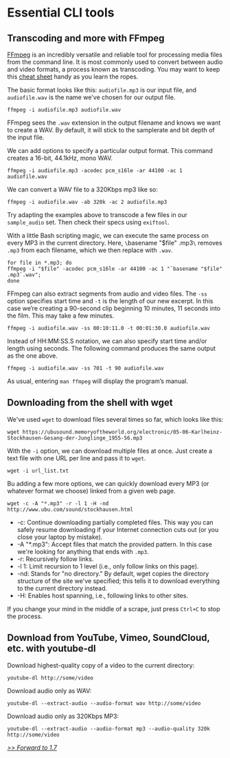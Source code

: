 
# Essential CLI tools

## Transcoding and more with FFmpeg

[FFmpeg](https://ffmpeg.org/) is an incredibly versatile and reliable tool for processing media files from the command line. It is most commonly used to convert between audio and video formats, a process known as transcoding. You may want to keep this [cheat sheet](https://www.cheatography.com/thetartankilt/cheat-sheets/ffmpeg/pdf_bw/) handy as you learn the ropes.

The basic format looks like this: `audiofile.mp3` is our input file, and `audiofile.wav` is the name we've chosen for our output file.

```
ffmpeg -i audiofile.mp3 audiofile.wav
```

FFmpeg sees the `.wav` extension in the output filename and knows we want to create a WAV. By default, it will stick to the samplerate and bit depth of the input file.

We can add options to specify a particular output format. This command creates a 16-bit, 44.1kHz, mono WAV.

```
ffmpeg -i audiofile.mp3 -acodec pcm_s16le -ar 44100 -ac 1 audiofile.wav
```

We can convert a WAV file to a 320Kbps mp3 like so:

```
ffmpeg -i audiofile.wav -ab 320k -ac 2 audiofile.mp3
```

Try adapting the examples above to transcode a few files in our `sample_audio` set. Then check their specs using `exiftool`.

With a little Bash scripting magic, we can execute the same process on every MP3 in the current directory. Here, `\`basename "$file" .mp3`\` removes `.mp3` from each filename, which we then replace with `.wav`.

```
for file in *.mp3; do
ffmpeg -i "$file" -acodec pcm_s16le -ar 44100 -ac 1 "`basename "$file" .mp3`.wav";
done
```


FFmpeg can also extract segments from audio and video files. The `-ss` option specifies start time and `-t` is the length of our new excerpt. In this case we’re creating a 90-second clip beginning 10 minutes, 11 seconds into the film.  This may take a few minutes.

    ffmpeg -i audiofile.wav -ss 00:10:11.0 -t 00:01:30.0 audiofile.wav

Instead of HH:MM:SS.S notation, we can also specify start time and/or length using seconds. The following command produces the same output as the one above.

```
ffmpeg -i audiofile.wav -ss 701 -t 90 audiofile.wav
```

As usual, entering `man ffmpeg` will display the program’s manual.


## Downloading from the shell with wget

We've used `wget` to download files several times so far, which looks like this:

```
wget https://ubusound.memoryoftheworld.org/electronic/05-06-Karlheinz-Stockhausen-Gesang-der-Junglinge_1955-56.mp3
```

With the `-i` option, we can download multiple files at once. Just create a text file with one URL per line and pass it to `wget`. 

```
wget -i url_list.txt
```

Bu adding a few more options, we can quickly download every MP3 (or whatever format we choose) linked from a given web page.

```
wget -c -A "*.mp3" -r -l 1 -H -nd http://www.ubu.com/sound/stockhausen.html
```

- -c: Continue downloading partially completed files. This way you can safely resume downloading if your Internet connection cuts out (or you close your laptop by mistake).
- -A "*.mp3": Accept files that match the provided pattern. In this case we're looking for anything that ends with `.mp3`.
- -r: Recursively follow links.
- -l 1: Limit recursion to 1 level (i.e., only follow links on this page).
- -nd: Stands for "no directory." By default, wget copies the directory structure of the site we've specified; this tells it to download everything to the current directory instead.
- -H: Enables host spanning, i.e., following links to other sites.

If you change your mind in the middle of a scrape, just press `Ctrl+C` to stop the process.


## Download from YouTube, Vimeo, SoundCloud, etc. with youtube-dl

Download highest-quality copy of a video to the current directory:

    youtube-dl http://some/video

Download audio only as WAV:

    youtube-dl --extract-audio --audio-format wav http://some/video

Download audio only as 320Kbps MP3:

    youtube-dl --extract-audio --audio-format mp3 --audio-quality 320k http://some/video


[*>> Forward to 1.7*](1.7.md)
